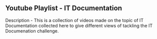 ## Youtube Playlist - IT Documentation
Description - This is a collection of videos made on the topic of IT Documentation collected here to give different views of tackling the IT Documenation challenge.
